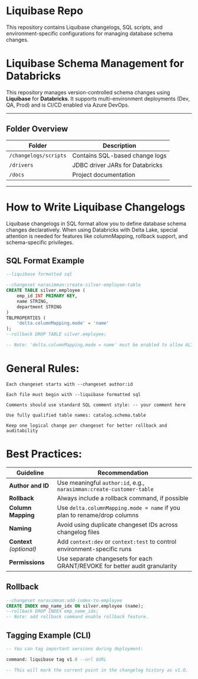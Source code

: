# Liquibase Repo

This repository contains Liquibase changelogs, SQL scripts, and environment-specific configurations for managing database schema changes.

# Liquibase Schema Management for Databricks

This repository manages version-controlled schema changes using **Liquibase** for **Databricks**. It supports multi-environment deployments (Dev, QA, Prod) and is CI/CD enabled via Azure DevOps.

---

## Folder Overview

| Folder | Description |
|--------|-------------|
| `/changelogs/scripts` | Contains SQL-based change logs |
| `/drivers` | JDBC driver JARs for Databricks |
| `/docs` | Project documentation |
---

# How to Write Liquibase Changelogs
Liquibase changelogs in SQL format allow you to define database schema changes declaratively. When using Databricks with Delta Lake, special attention is needed for features like columnMapping, rollback support, and schema-specific privileges.

## SQL Format Example

```sql
--liquibase formatted sql

--changeset narasimman:create-silver-employee-table
CREATE TABLE silver.employee (
    emp_id INT PRIMARY KEY,
    name STRING,
    department STRING
)
TBLPROPERTIES (
    'delta.columnMapping.mode' = 'name'
);
--rollback DROP TABLE silver.employee;

-- Note: 'delta.columnMapping.mode = name' must be enabled to allow ALTER operations like DROP or RENAME COLUMN on Delta tables.
```
# General Rules:

    Each changeset starts with --changeset author:id

    Each file must begin with --liquibase formatted sql

    Comments should use standard SQL comment style: -- your comment here

    Use fully qualified table names: catalog.schema.table

    Keep one logical change per changeset for better rollback and auditability

# Best Practices:

| Guideline                | Recommendation                                                             |
| ------------------------ | -------------------------------------------------------------------------- |
| **Author and ID**        | Use meaningful `author:id`, e.g., `narasimman:create-customer-table`       |
| **Rollback**             | Always include a rollback command, if possible                             |
| **Column Mapping**       | Use `delta.columnMapping.mode = name` if you plan to rename/drop columns   |
| **Naming**               | Avoid using duplicate changeset IDs across changelog files                 |
| **Context** *(optional)* | Add `context:dev` or `context:test` to control environment-specific runs   |
| **Permissions**          | Use separate changesets for each GRANT/REVOKE for better audit granularity |

## Rollback
```sql
--changeset narasimman:add-index-to-employee
CREATE INDEX emp_name_idx ON silver.employee (name);
--rollback DROP INDEX emp_name_idx;
-- Note: add rollback command enable rollback feature.
```


## Tagging Example (CLI)
```sql
-- You can tag important versions during deployment:

command: liquibase tag v1.0 --url $URL

-- This will mark the current point in the changelog history as v1.0.
```

